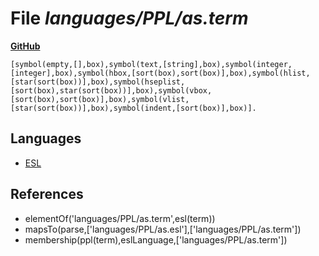 # File _languages/PPL/as.term_
**[GitHub](https://github.com/softlang/yas/blob/master/languages/PPL/as.term)**
```
[symbol(empty,[],box),symbol(text,[string],box),symbol(integer,[integer],box),symbol(hbox,[sort(box),sort(box)],box),symbol(hlist,[star(sort(box))],box),symbol(hseplist,[sort(box),star(sort(box))],box),symbol(vbox,[sort(box),sort(box)],box),symbol(vlist,[star(sort(box))],box),symbol(indent,[sort(box)],box)].
```

## Languages
* [ESL](../languages/ESL.md)

## References
* elementOf('languages/PPL/as.term',esl(term))
* mapsTo(parse,['languages/PPL/as.esl'],['languages/PPL/as.term'])
* membership(ppl(term),eslLanguage,['languages/PPL/as.term'])
